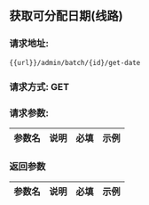 ## 获取可分配日期(线路)
### 请求地址:
```
{{url}}/admin/batch/{id}/get-date
```
### 请求方式: GET  
### 请求参数:  

|参数名|说明|必填|示例|  
 |---|---|---|---|  
### 返回参数  

|参数名|说明|必填|示例|  
 |---|---|---|---|  
